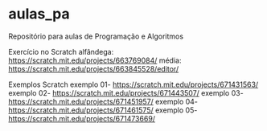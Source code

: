 # aulas_pa
Repositório para aulas de Programação e Algoritmos

Exercício no Scratch
alfândega: https://scratch.mit.edu/projects/663769084/
média: https://scratch.mit.edu/projects/663845528/editor/

Exemplos Scratch
exemplo 01- https://scratch.mit.edu/projects/671431563/
exemplo 02- https://scratch.mit.edu/projects/671443507/
exemplo 03- https://scratch.mit.edu/projects/671451957/
exemplo 04- https://scratch.mit.edu/projects/671461575/
exemplo 05- https://scratch.mit.edu/projects/671473669/
